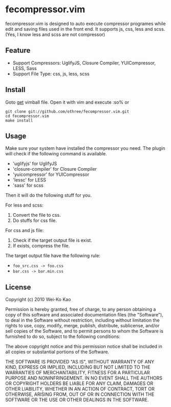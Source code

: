 # fecompressor.vim

fecompressor.vim is designed to auto execute compressor programes while edit
and saving files used in the front end. It supports js, css, less
and scss. (Yes, I know less and scss are not compressor)

## Feature

- Support Compressors: UglifyJS, Closure Compiler, YUICompressor, LESS, Sass
- Support File Type: css, js, less, scss

## Install

Goto [get][fecompile.vim] vimball file. Open it with vim and execute :so%
or 

    git clone git://github.com/othree/fecompressor.vim.git
    cd fecompressor.vim
    make install

[fecompile.vim]:http://www.vim.org/scripts/script.php?script_id=3453

## Usage

Make sure your system have installed the compressor you need. The plugin will 
check if the following command is available.

- 'uglifyjs' for UglifyJS
- 'closure-compiler' for Closure Compiler
- 'yuicompressor' for YUICompressor
- 'lessc' for LESS
- 'sass' for scss

Then it will do the following stuff for you.

For less and scss:

1. Convert the file to css.
2. Do stuffs for css file.

For css and js file:

1. Check if the target output file is exist.
2. If exists, compress the file.

The target output file have the following rule:

- ```foo_src.css -> foo.css```
- ```bar.css -> bar.min.css```

## License

Copyright (c) 2010 Wei-Ko Kao

Permission is hereby granted, free of charge, to any person obtaining a copy
of this software and associated documentation files (the "Software"), to deal
in the Software without restriction, including without limitation the rights
to use, copy, modify, merge, publish, distribute, sublicense, and/or sell
copies of the Software, and to permit persons to whom the Software is
furnished to do so, subject to the following conditions:

The above copyright notice and this permission notice shall be included in
all copies or substantial portions of the Software.

THE SOFTWARE IS PROVIDED "AS IS", WITHOUT WARRANTY OF ANY KIND, EXPRESS OR
IMPLIED, INCLUDING BUT NOT LIMITED TO THE WARRANTIES OF MERCHANTABILITY,
FITNESS FOR A PARTICULAR PURPOSE AND NONINFRINGEMENT. IN NO EVENT SHALL THE
AUTHORS OR COPYRIGHT HOLDERS BE LIABLE FOR ANY CLAIM, DAMAGES OR OTHER
LIABILITY, WHETHER IN AN ACTION OF CONTRACT, TORT OR OTHERWISE, ARISING FROM,
OUT OF OR IN CONNECTION WITH THE SOFTWARE OR THE USE OR OTHER DEALINGS IN
THE SOFTWARE.

